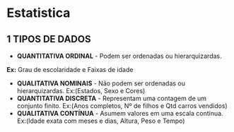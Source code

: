 # Estatistica

## 1 TIPOS DE DADOS

- <b>QUANTITATIVA ORDINAL</b> - Podem ser ordenadas ou hierarquizardas.

**Ex:** Grau de escolaridade e Faixas de idade

- <b>QUALITATIVA NOMINAIS</b> - Não podem ser ordenadas ou hierarquizardas. Ex:(Estados, Sexo e Cores)
- <b>QUANTITATIVA DISCRETA</b> - Representam uma contagem de um conjunto finito. Ex:(Anos completos, Nº de filhos e Qtd carros vendidos)
- <b>QUALITATIVA CONTÍNUA</b> - Asumem valores em uma escala contínua. Ex:(Idade exata com meses e dias, Altura, Peso e Tempo)


